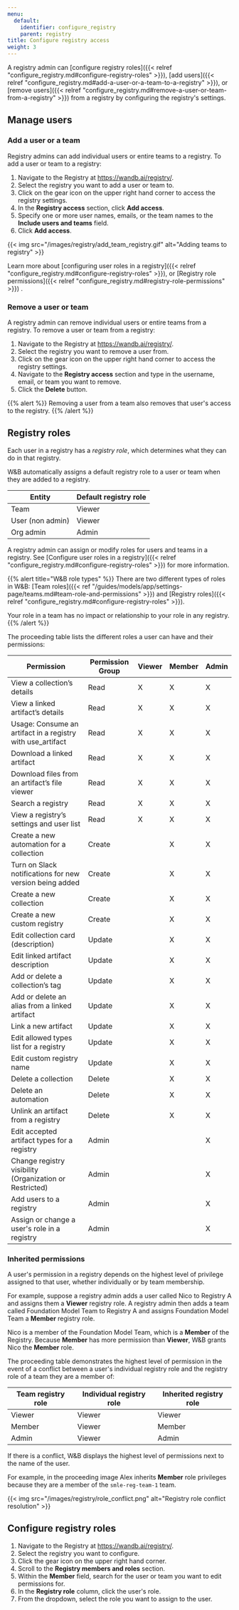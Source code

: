 ```yaml
---
menu:
  default:
    identifier: configure_registry
    parent: registry
title: Configure registry access
weight: 3
---
```


A registry admin can [configure registry roles]({{< relref "configure_registry.md#configure-registry-roles" >}}), [add users]({{< relref "configure_registry.md#add-a-user-or-a-team-to-a-registry" >}}), or [remove users]({{< relref "configure_registry.md#remove-a-user-or-team-from-a-registry" >}}) from a registry by configuring the registry's settings.

## Manage users

### Add a user or a team

Registry admins can add individual users or entire teams to a registry. To add a user or team to a registry:

1. Navigate to the Registry at https://wandb.ai/registry/.
2. Select the registry you want to add a user or team to.
3. Click on the gear icon on the upper right hand corner to access the registry settings.
4. In the **Registry access** section, click **Add access**.
5. Specify one or more user names, emails, or the team names to the **Include users and teams** field.
6. Click **Add access**.

{{< img src="/images/registry/add_team_registry.gif" alt="Adding teams to registry" >}}

Learn more about [configuring user roles in a registry]({{< relref "configure_registry.md#configure-registry-roles" >}}), or [Registry role permissions]({{< relref "configure_registry.md#registry-role-permissions" >}}) . 

### Remove a user or team
A registry admin can remove individual users or entire teams from a registry. To remove a user or team from a registry:

1. Navigate to the Registry at https://wandb.ai/registry/.
2. Select the registry you want to remove a user from.
3. Click on the gear icon on the upper right hand corner to access the registry settings.
4. Navigate to the **Registry access** section and type in the username, email, or team you want to remove.
5. Click the **Delete** button.

{{% alert %}}
Removing a user from a team also removes that user's access to the registry.
{{% /alert %}}

## Registry roles

Each user in a registry has a *registry role*, which determines what they can do in that registry. 

W&B automatically assigns a default registry role to a user or team when they are added to a registry. 

| Entity | Default registry role |
| ----- | ----- |
| Team | Viewer |
| User (non admin) | Viewer |
| Org admin | Admin |


A registry admin can assign or modify roles for users and teams in a registry.
See [Configure user roles in a registry]({{< relref "configure_registry.md#configure-registry-roles" >}}) for more information.

{{% alert title="W&B role types" %}}
There are two different types of roles in W&B: [Team roles]({{< ref "/guides/models/app/settings-page/teams.md#team-role-and-permissions" >}}) and [Registry roles]({{< relref "configure_registry.md#configure-registry-roles" >}}).

Your role in a team has no impact or relationship to your role in any registry.
{{% /alert %}}


The proceeding table lists the different roles a user can have and their permissions:


| Permission                                                     | Permission Group | Viewer | Member | Admin | 
|--------------------------------------------------------------- |------------------|--------|--------|-------|
| View a collection’s details                                    | Read             |   X    |   X    |   X   |
| View a linked artifact’s details                               | Read             |   X    |   X    |   X   |
| Usage: Consume an artifact in a registry with use_artifact     | Read             |   X    |   X    |   X   |
| Download a linked artifact                                     | Read             |   X    |   X    |   X   |
| Download files from an artifact’s file viewer                  | Read             |   X    |   X    |   X   |
| Search a registry                                              | Read             |   X    |   X    |   X   |
| View a registry’s settings and user list                       | Read             |   X    |   X    |   X   |
| Create a new automation for a collection                       | Create           |        |   X    |   X   |
| Turn on Slack notifications for new version being added        | Create           |        |   X    |   X   |
| Create a new collection                                        | Create           |        |   X    |   X   |
| Create a new custom registry                                   | Create           |        |   X    |   X   |
| Edit collection card (description)                             | Update           |        |   X    |   X   |
| Edit linked artifact description                               | Update           |        |   X    |   X   |
| Add or delete a collection’s tag                               | Update           |        |   X    |   X   |
| Add or delete an alias from a linked artifact                  | Update           |        |   X    |   X   |
| Link a new artifact                                            | Update           |        |   X    |   X   |
| Edit allowed types list for a registry                         | Update           |        |   X    |   X   |
| Edit custom registry name                                      | Update           |        |   X    |   X   |
| Delete a collection                                            | Delete           |        |   X    |   X   |
| Delete an automation                                           | Delete           |        |   X    |   X   |
| Unlink an artifact from a registry                             | Delete           |        |   X    |   X   |
| Edit accepted artifact types for a registry                    | Admin            |        |        |   X   |
| Change registry visibility (Organization or Restricted)        | Admin            |        |        |   X   |
| Add users to a registry                                        | Admin            |        |        |   X   |
| Assign or change a user's role in a registry                   | Admin            |        |        |   X   |


### Inherited permissions

A user's permission in a registry depends on the highest level of privilege assigned to that user, whether individually or by team membership.

For example, suppose a registry admin adds a user called Nico to Registry A and assigns them a **Viewer** registry role. A registry admin then adds a team called Foundation Model Team to Registry A and assigns Foundation Model Team a **Member** registry role.

Nico is a member of the Foundation Model Team, which is a **Member** of the Registry. Because **Member** has more permission than **Viewer**, W&B grants Nico the **Member** role.

The proceeding table demonstrates the highest level of permission in the event of a conflict between a user's individual registry role and the registry role of a team they are a member of:

| Team registry role | Individual registry role | Inherited registry role |
| ------ | ------ | ------ | 
| Viewer | Viewer | Viewer |
| Member | Viewer | Member |
| Admin  | Viewer | Admin  | 

If there is a conflict, W&B displays the highest level of permissions next to the name of the user.

For example, in the proceeding image Alex inherits **Member** role privileges because they are a member of the `smle-reg-team-1` team.

{{< img src="/images/registry/role_conflict.png" alt="Registry role conflict resolution" >}}


## Configure registry roles
1. Navigate to the Registry at https://wandb.ai/registry/.
2. Select the registry you want to configure.
3. Click the gear icon on the upper right hand corner.
4. Scroll to the **Registry members and roles** section.
5. Within the **Member** field, search for the user or team you want to edit permissions for.
6. In the **Registry role** column, click the user's role. 
7. From the dropdown, select the role you want to assign to the user.